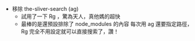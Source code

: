 - 移除 the-sliver-search (ag)
	- 試用了一下 Rg ，驚為天人，真他媽的超快
	- 最棒的是還預設排除了 node_modules 的內容
	  每次用 ag 還要指定路徑，Rg 完全不用設定就可以直接搜索了，讚！